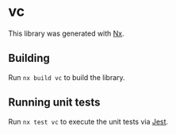 # vc

This library was generated with [Nx](https://nx.dev).

## Building

Run `nx build vc` to build the library.

## Running unit tests

Run `nx test vc` to execute the unit tests via [Jest](https://jestjs.io).
